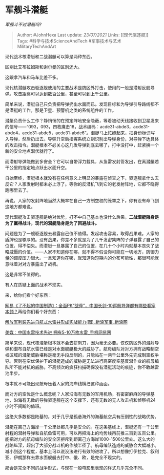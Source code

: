 # 军舰斗潜艇
*军舰斗不过潜艇吗?*

> Author: #JohnHexa
Last update: *23/07/2021* 
Links: [[现代驱逐舰]]
Tags: #科学与技术ScienceAndTech  #军事技术与艺术MilitaryTechAndArt 

 
现代战术核潜艇和二战潜艇可以算是两种东西。

区别比艾布拉姆斯和谢尔曼的区别还大。

这跟拿汽车和马车比差不多。

现代核潜艇攻击驱逐舰使用的主要战术是防区外打击，使用的一般是潜射反舰导弹。攻击距离可以达到数百公里，甚至可以到上千公里。

简单来说，潜艇自己只负责把导弹扔出水面而已。发现目标和为导弹引导路线都不是潜艇的工作，那是卫星、预警机之类的系统组件的工作。

潜艇负责什么工作？静悄悄的在预定阵地安全隐蔽，等着被动天线接收到卫星发来的信号——“093，093，四枚鹰击18，战术编码：acde31-abde3，acde31-abde4，acde31-abde5，acde31-abde6”。潜艇马上忙碌起来，把身份标识写入导弹，然后扔出去。导弹升空后指挥系统立刻识别出导弹身份，对导弹下达具体的攻击指令。潜艇根本不必关心这几发导弹到底去哪了，打中没打中，赶紧换一个新的安全地点潜伏就行了。

而潜射导弹能做到多安全？它可以自带浮力载具，从鱼雷发射管发出，在离潜艇若干公里的指定地点跃出水面升空。

自始至终，潜艇根本就没有在任何意义上明显的暴露在侦查之下，驱逐舰拿什么去反它？人家发射时都未必上浮了。等你的反潜机飞到它的老发射阵地，它都不晓得跑哪里去了。

再说，人家的发射阵地当然大概率在自己一方制空权的笼罩之下，你有没有命飞到这地方都难说。

现代潜艇攻击驱逐舰是绝对优势，打不中自己基本也没什么后果。**二战潜艇隐身是为了赢得战斗，现代的潜艇隐身是为了回避战斗。**

问题是为了一艘驱逐舰去暴露自己值不值得。发起攻击容易，取得战果难。人家的盾牌也是够厚的。没有战果，你差不多就是为了几千发密集阵的子弹暴露了自己的位置，得不偿失。而潜艇一旦暴露了自己的位置，在几十个小时内就基本丧失了战略威慑的价值。——人家不知道你在哪，就不得不假设你可能在一切地方，防御力量的调度压力很大。一旦知道你在哪，就知道你短期内的分布可能性，那很可能就意味着对对方暴露出了战机。

这是非常不值得的。

有人在质疑上面的战术不现实。

来，给你们看个好东西：

[网易《了不起的中国制造》：全面PK“战斧”，中国长剑-10巡航导弹都有哪些看家本领？](https://zhuanlan.zhihu.com/p/38281746)再给你们看个好东西：

[解放军列装先进自航式水雷并形成实战能力(图)\_新浪军事\_新浪网](https://link.zhihu.com/?target=http%3A//mil.news.sina.com.cn/p/2006-05-12/0723369729.html%3Ffrom%3Dwap)  


[美媒：中国水雷技术先进 拥有5-10万枚水雷\_手机网易网](https://link.zhihu.com/?target=https%3A//3g.163.com/war/article/64N2GLHB00011MTO.html%23adaptation%3Dpc)  


简单来说，现代核潜艇根本就不会去拼刺刀，因为毫无必要。仅仅防区外的潜射导弹和潜布自航水雷已经是对水面舰艇极大的威胁了。航母编队对对方拥有战略制空权区域的潜艇威胁堪称是毫无手段反制的，只能站在一两千公里外先完成制空权争夺。否则在空优保护下的潜艇造成的威胁是无法进行高密度空基反潜作业的航母编队所不能对抗的威胁。不高频次的疯狂扫描确保没有潜艇活动的痕迹，你不敢越雷池半步。

根本就不可能出现航母压着人家的海岸线横扫这种画面。

而对方的空优是什么概念呢？人家沿海有无数的军用机场，有密密麻麻的导弹基地，沿海有无数的导弹驱逐舰在这个支撑下，还有无数的无人攻击机和侦察机24小时不间断的值班。

这绝大多数都是陆基的，对于几乎是孤悬海外的海基航空兵有压倒性的战略优势。

潜艇在离己方海岸一千公里处都几乎是安全的。在这条基线上，潜艇还有一千公里射程的潜射导弹和自航鱼雷可用，可以再把海上的均势线再前推三百到五百公里。能把对方的航母编队的安全区拒斥到距离己方海岸1000-1500公里处。这么大的战略纵深，超出了大部分战斗机的作战半径了。航母编队造成的威胁会大幅减小。减小到这个程度，基本上可以说没法进行有效的进攻了。所以想像打伊拉克、叙利亚、伊朗那样去靠水面舰艇去打中、俄、欧，是完全不现实的。

那会是完全不同的战争形式，与现在一般电影里表现的样式几乎完全不同。




